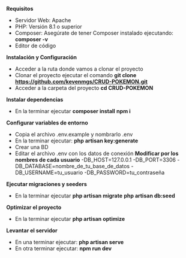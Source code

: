 **Requisitos**
- Servidor Web: Apache
- PHP: Versión 8.1 o superior
- Composer: Asegúrate de tener Composer instalado ejecutando:
      **composer -v**
- Editor de código

**Instalación y Configuración**
- Acceder a la ruta donde vamos a clonar el proyecto
- Clonar el proyecto ejecutar el comando 
        **git clone https://github.com/kevenmgs/CRUD-POKEMON.git**
- Acceder a la carpeta del proyecto 
        **cd CRUD-POKEMON**

**Instalar dependencias**
- En la terminar ejecutar 
        **composer install**
        **npm i**

**Configurar variables de entorno**
- Copia el archivo .env.example y nombrarlo .env
- En la terminar ejecutar:
        **php artisan key:generate**
- Crear una BD
- Editar el archivo .env con los datos de conexión
      **Modificar por los nombres de cada usuario**
        -DB_HOST=127.0.0.1
        -DB_PORT=3306
        -DB_DATABASE=nombre_de_tu_base_de_datos
        -DB_USERNAME=tu_usuario
        -DB_PASSWORD=tu_contraseña

**Ejecutar migraciones y seeders**
- En la terminar ejecutar 
        **php artisan migrate**
        **php artisan db:seed**

**Optimizar el proyecto**
- En la terminar ejecutar 
        **php artisan optimize**

**Levantar el servidor**
- En una terminar ejecutar:
        **php artisan serve**
- En otra terminar ejecutar:
        **npm run dev**



